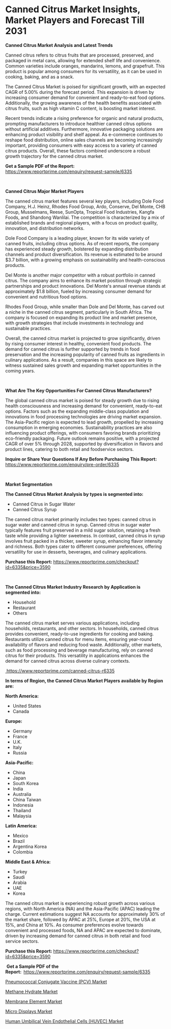 <p><h1>Canned Citrus Market Insights, Market Players and Forecast Till 2031</h1></p><p><strong>Canned Citrus Market Analysis and Latest Trends</strong></p>
<p><p>Canned citrus refers to citrus fruits that are processed, preserved, and packaged in metal cans, allowing for extended shelf life and convenience. Common varieties include oranges, mandarins, lemons, and grapefruit. This product is popular among consumers for its versatility, as it can be used in cooking, baking, and as a snack.</p><p>The Canned Citrus Market is poised for significant growth, with an expected CAGR of 5.00% during the forecast period. This expansion is driven by increasing consumer demand for convenient and ready-to-eat food options. Additionally, the growing awareness of the health benefits associated with citrus fruits, such as high vitamin C content, is boosting market interest. </p><p>Recent trends indicate a rising preference for organic and natural products, prompting manufacturers to introduce healthier canned citrus options without artificial additives. Furthermore, innovative packaging solutions are enhancing product visibility and shelf appeal. As e-commerce continues to reshape food distribution, online sales channels are becoming increasingly important, providing consumers with easy access to a variety of canned citrus products. Overall, these factors combined underscore a robust growth trajectory for the canned citrus market.</p></p>
<p><strong>Get a Sample PDF of the Report:&nbsp;</strong> <a href="https://www.reportprime.com/enquiry/request-sample/6335?utm_campaign=1846&utm_medium=2&utm_source=Github&utm_content=ia&utm_term=25112024&utm_id=canned-citrus">https://www.reportprime.com/enquiry/request-sample/6335</a></p>
<p>&nbsp;</p>
<p><strong>Canned Citrus Major Market Players</strong></p>
<p><p>The canned citrus market features several key players, including Dole Food Company, H.J. Heinz, Rhodes Food Group, Ardo, Conserve, Del Monte, CHB Group, Musselmans, Reese, SunOpta, Tropical Food Industries, Kangfa Foods, and Shandong Wanlilai. The competition is characterized by a mix of established brands and regional players, with a focus on product quality, innovation, and distribution networks.</p><p>Dole Food Company is a leading player, known for its wide variety of canned fruits, including citrus options. As of recent reports, the company has experienced steady growth, bolstered by expanding distribution channels and product diversification. Its revenue is estimated to be around $3.7 billion, with a growing emphasis on sustainability and health-conscious products.</p><p>Del Monte is another major competitor with a robust portfolio in canned citrus. The company aims to enhance its market position through strategic partnerships and product innovations. Del Monte's annual revenue stands at approximately $1.8 billion, fueled by increasing consumer demand for convenient and nutritious food options.</p><p>Rhodes Food Group, while smaller than Dole and Del Monte, has carved out a niche in the canned citrus segment, particularly in South Africa. The company is focused on expanding its product line and market presence, with growth strategies that include investments in technology and sustainable practices.</p><p>Overall, the canned citrus market is projected to grow significantly, driven by rising consumer interest in healthy, convenient food products. The demand for canned citrus is further supported by trends in food preservation and the increasing popularity of canned fruits as ingredients in culinary applications. As a result, companies in this space are likely to witness sustained sales growth and expanding market opportunities in the coming years.</p></p>
<p>&nbsp;</p>
<p><strong>What Are The Key Opportunities For Canned Citrus Manufacturers?</strong></p>
<p><p>The global canned citrus market is poised for steady growth due to rising health consciousness and increasing demand for convenient, ready-to-eat options. Factors such as the expanding middle-class population and innovations in food processing technologies are driving market expansion. The Asia-Pacific region is expected to lead growth, propelled by increasing consumption in emerging economies. Sustainability practices are also influencing product offerings, with consumers favoring brands prioritizing eco-friendly packaging. Future outlook remains positive, with a projected CAGR of over 5% through 2028, supported by diversification in flavors and product lines, catering to both retail and foodservice sectors.</p></p>
<p><strong>Inquire or Share Your Questions If Any Before Purchasing This Report:</strong> <a href="https://www.reportprime.com/enquiry/pre-order/6335?utm_campaign=1846&utm_medium=2&utm_source=Github&utm_content=ia&utm_term=25112024&utm_id=canned-citrus">https://www.reportprime.com/enquiry/pre-order/6335</a></p>
<p>&nbsp;</p>
<p><strong>Market Segmentation</strong></p>
<p><strong>The Canned Citrus Market Analysis by types is segmented into:</strong></p>
<p><ul><li>Canned Citrus in Sugar Water</li><li>Canned Citrus Syrup</li></ul></p>
<p><p>The canned citrus market primarily includes two types: canned citrus in sugar water and canned citrus in syrup. Canned citrus in sugar water typically features fruit preserved in a mild sugar solution, retaining a fresh taste while providing a lighter sweetness. In contrast, canned citrus in syrup involves fruit packed in a thicker, sweeter syrup, enhancing flavor intensity and richness. Both types cater to different consumer preferences, offering versatility for use in desserts, beverages, and culinary applications.</p></p>
<p><strong>Purchase this Report:&nbsp;</strong><a href="https://www.reportprime.com/checkout?id=6335&price=3590&utm_campaign=1846&utm_medium=2&utm_source=Github&utm_content=ia&utm_term=25112024&utm_id=canned-citrus">https://www.reportprime.com/checkout?id=6335&price=3590</a></p>
<p>&nbsp;</p>
<p><strong>The Canned Citrus Market Industry Research by Application is segmented into:</strong></p>
<p><ul><li>Household</li><li>Restaurant</li><li>Others</li></ul></p>
<p><p>The canned citrus market serves various applications, including households, restaurants, and other sectors. In households, canned citrus provides convenient, ready-to-use ingredients for cooking and baking. Restaurants utilize canned citrus for menu items, ensuring year-round availability of flavors and reducing food waste. Additionally, other markets, such as food processing and beverage manufacturing, rely on canned citrus for their products. This versatility in applications enhances the demand for canned citrus across diverse culinary contexts.</p></p>
<p><a href="https://www.reportprime.com/canned-citrus-r6335?utm_campaign=1846&utm_medium=2&utm_source=Github&utm_content=ia&utm_term=25112024&utm_id=canned-citrus">&nbsp;https://www.reportprime.com/canned-citrus-r6335</a></p>
<p><strong>In terms of Region, the Canned Citrus Market Players available by Region are:</strong></p>
<p>
    <p> <strong> North America: </strong>
        <ul>
            <li>United States</li>
            <li>Canada</li>
        </ul>
        </p> 
    <p> <strong> Europe: </strong>
        <ul>
            <li>Germany</li>
            <li>France</li>
            <li>U.K.</li>
            <li>Italy</li>
            <li>Russia</li>
        </ul>
        </p> 
    <p> <strong> Asia-Pacific: </strong>
        <ul>
            <li>China</li>
            <li>Japan</li>
            <li>South Korea</li>
            <li>India</li>
            <li>Australia</li>
            <li>China Taiwan</li>
            <li>Indonesia</li>
            <li>Thailand</li>
            <li>Malaysia</li>
        </ul>
        </p> 
    <p> <strong> Latin America: </strong>
        <ul>
            <li>Mexico</li>
            <li>Brazil</li>
            <li>Argentina Korea</li>
            <li>Colombia</li>
        </ul>
        </p> 
    <p> <strong> Middle East & Africa: </strong>
        <ul>
            <li>Turkey</li>
            <li>Saudi</li>
            <li>Arabia</li>
            <li>UAE</li>
            <li>Korea</li>
        </ul>
    </p>
    </p>
<p><p>The canned citrus market is experiencing robust growth across various regions, with North America (NA) and the Asia-Pacific (APAC) leading the charge. Current estimations suggest NA accounts for approximately 30% of the market share, followed by APAC at 25%, Europe at 20%, the USA at 15%, and China at 10%. As consumer preferences evolve towards convenient and processed foods, NA and APAC are expected to dominate, driven by increasing demand for canned citrus in both retail and food service sectors.</p></p>
<p><strong>Purchase this Report: </strong><a href="https://www.reportprime.com/checkout?id=6335&price=3590&utm_campaign=1846&utm_medium=2&utm_source=Github&utm_content=ia&utm_term=25112024&utm_id=canned-citrus">https://www.reportprime.com/checkout?id=6335&price=3590</a></p>
<p>&nbsp;<strong>Get a Sample PDF of the Report:&nbsp;&nbsp;</strong><a href="https://www.reportprime.com/enquiry/request-sample/6335?utm_campaign=1846&utm_medium=2&utm_source=Github&utm_content=ia&utm_term=25112024&utm_id=canned-citrus">https://www.reportprime.com/enquiry/request-sample/6335</a></p>
<p><strong></strong></p>
<p><p><a href="https://issuu.com/reportprime-2/docs/pneumococcal-conjugate-vaccine-pcv-_e066f5a1caeed4?utm_campaign=1846&utm_medium=2&utm_source=Github&utm_content=ia&utm_term=25112024&utm_id=canned-citrus">Pneumococcal Conjugate Vaccine (PCV) Market</a></p><p><a href="https://www.linkedin.com/pulse/methane-hydrate-market-evolution-regional-adaptations-innovation-frmoe?utm_campaign=1846&utm_medium=2&utm_source=Github&utm_content=ia&utm_term=25112024&utm_id=canned-citrus">Methane Hydrate Market</a></p><p><a href="https://www.linkedin.com/pulse/membrane-element-market-research-report-exploring-size-ykvte?utm_campaign=1846&utm_medium=2&utm_source=Github&utm_content=ia&utm_term=25112024&utm_id=canned-citrus">Membrane Element Market</a></p><p><a href="https://www.linkedin.com/pulse/strategic-roadmap-global-micro-displays-market-insights-7mm1e?utm_campaign=1846&utm_medium=2&utm_source=Github&utm_content=ia&utm_term=25112024&utm_id=canned-citrus">Micro Displays Market</a></p><p><a href="https://issuu.com/reportprime-2/docs/human-umbilical-vein-endothelial-ce_bfbda6c3733240?utm_campaign=1846&utm_medium=2&utm_source=Github&utm_content=ia&utm_term=25112024&utm_id=canned-citrus">Human Umbilical Vein Endothelial Cells (HUVEC) Market</a></p></p>